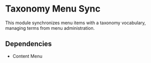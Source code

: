 # Taxonomy Menu Sync

This module synchronizes menu items with a taxonomy vocabulary, managing terms from menu administration.

## Dependencies

- Content Menu
